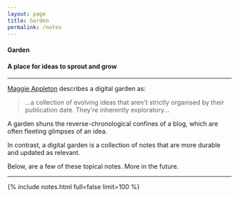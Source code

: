 ```yaml
---
layout: page
title: Garden
permalink: /notes
---
```


<h4 class="uk-text-large uk-text-light uk-margin-remove-bottom">
    Garden
</h4>
<h4 class="uk-text-lighter uk-margin-remove-top">
    A place for ideas to sprout and grow
</h4>
<hr class="uk-divider-small">

[Maggie Appleton](https://maggieappleton.com/garden-history) describes a digital garden as:

> ...a collection of evolving ideas that aren't strictly
> organised by their publication date. They're inherently exploratory...

A garden shuns the reverse-chronological confines of a blog,
which are often fleeting glimpses of an idea.

In contrast, a digital garden is a collection of notes that are more durable and updated as relevant.

Below, are a few of these topical notes. More in the future.

<hr class="uk-divider-icon">

{% include notes.html full=false limit=100 %}